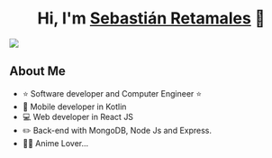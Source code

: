 <div align="center">
<h1 align="center">Hi, I'm <a href="https://sebaburst.netlify.app">Sebastián Retamales</a> 👋</h1>
</div>

<img src="https://drive.google.com/uc?id=1jt2x7LGWW_20MOUDCCRP48c4J1OhZaVs&export=download">


## About Me

- ⭐ Software developer and Computer Engineer ⭐ 
- 📲 Mobile developer in Kotlin
- 💻 Web developer in React JS
- ✏️ Back-end with MongoDB, Node Js and Express.
- 🦸‍♂️ Anime Lover...
<br>
